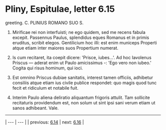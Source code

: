 # Pliny, Espitulae, letter 6.15

greeting. C. PLINIUS ROMANO SUO S.



1. Mirificae rei non interfuisti; ne ego quidem, sed me recens fabula excepit. Passennus Paulus, splendidus eques Romanus et in primis eruditus, scribit elegos. Gentilicium hoc illi: est enim municeps Properti atque etiam inter maiores suos Propertium numerat.



2. Is cum recitaret, ita coepit dicere: 'Prisce, iubes...'. Ad hoc Iavolenus Priscus — aderat enim ut Paulo amicissimus -: 'Ego vero non iubeo.' Cogita qui risus hominum, qui ioci.



3. Est omnino Priscus dubiae sanitatis, interest tamen officiis, adhibetur consiliis atque etiam ius civile publice respondet: quo magis quod tunc fecit et ridiculum et notabile fuit.



4. Interim Paulo aliena deliratio aliquantum frigoris attulit. Tam sollicite recitaturis providendum est, non solum ut sint ipsi sani verum etiam ut sanos adhibeant. Vale.



---

| --- | --- |
| previous: [6.14](../6.14/) | next: [6.16](../6.16/) |